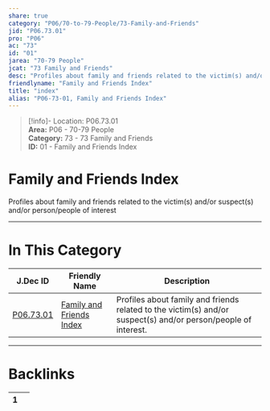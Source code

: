 ```yaml
---  
share: true  
category: "P06/70-to-79-People/73-Family-and-Friends"  
jid: "P06.73.01"  
pro: "P06"  
ac: "73"  
id: "01"  
jarea: "70-79 People"  
jcat: "73 Family and Friends"  
desc: "Profiles about family and friends related to the victim(s) and/or suspect(s) and/or person/people of interest."  
friendlyname: "Family and Friends Index"  
title: "index"  
alias: "P06-73-01, Family and Friends Index"  
---  
```

>[!info]- Location: P06.73.01  
>**Area:** P06 - 70-79 People  
>**Category:** 73 - 73 Family and Friends  
>**ID:** 01 - Family and Friends Index  
  
# Family and Friends Index  
  
Profiles about family and friends related to the victim(s) and/or suspect(s) and/or person/people of interest  
   
  
  
---  
# In This Category  
  
| J.Dec ID                                                                                       | Friendly Name                                                                                                 | Description                                                                                                    |  
| ---------------------------------------------------------------------------------------------- | ------------------------------------------------------------------------------------------------------------- | -------------------------------------------------------------------------------------------------------------- |  
| [P06.73.01](index.md#) | [Family and Friends Index](index.md#) | Profiles about family and friends related to the victim(s) and/or suspect(s) and/or person/people of interest. |  
  
  
---  
# Backlinks  
<div><table class="dataview table-view-table"><thead class="table-view-thead"><tr class="table-view-tr-header"><th class="table-view-th"><span></span><span class="dataview small-text">1</span></th><th class="table-view-th"><span></span></th></tr></thead><tbody class="table-view-tbody"></tbody></table></div>